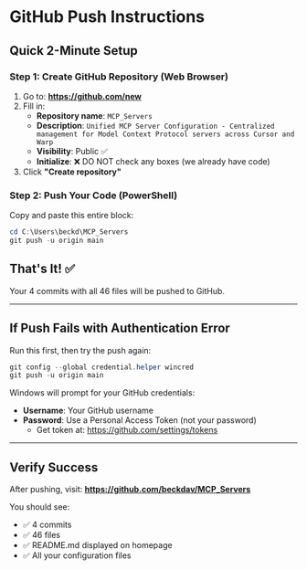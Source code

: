 # GitHub Push Instructions

## Quick 2-Minute Setup

### Step 1: Create GitHub Repository (Web Browser)
1. Go to: **https://github.com/new**
2. Fill in:
   - **Repository name**: `MCP_Servers`
   - **Description**: `Unified MCP Server Configuration - Centralized management for Model Context Protocol servers across Cursor and Warp`
   - **Visibility**: Public ✅
   - **Initialize**: ❌ DO NOT check any boxes (we already have code)
3. Click **"Create repository"**

### Step 2: Push Your Code (PowerShell)
Copy and paste this entire block:
```powershell
cd C:\Users\beckd\MCP_Servers
git push -u origin main
```

## That's It! ✅

Your 4 commits with all 46 files will be pushed to GitHub.

---

## If Push Fails with Authentication Error

Run this first, then try the push again:
```powershell
git config --global credential.helper wincred
git push -u origin main
```

Windows will prompt for your GitHub credentials:
- **Username**: Your GitHub username
- **Password**: Use a Personal Access Token (not your password)
  - Get token at: https://github.com/settings/tokens

---

## Verify Success
After pushing, visit:
**https://github.com/beckdav/MCP_Servers**

You should see:
- ✅ 4 commits
- ✅ 46 files
- ✅ README.md displayed on homepage
- ✅ All your configuration files
